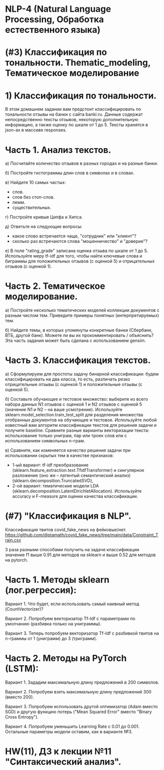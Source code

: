 # NLP-4 (Natural Language Processing, Обработка естественного языка)
# (#3) Классификация по тональности. Thematic_modeling, Тематическое моделирование
# 1) Классификация по тональности.
В этом домашнем задании вам предстоит классифицировать по тональности отзывы на банки с сайта banki.ru.
Данные содержат непосредственно тексты отзывов, некоторую дополнительную информацию, а также оценку по шкале от 1 до 5.
Тексты хранятся в json-ах в массиве responses.

# Часть 1. Анализ текстов.
а) Посчитайте количество отзывов в разных городах и на разные банки.

б) Постройте гистограммы длин слов в символах и в словах.

в) Найдите 10 самых частых:
- слов.
- слов без стоп-слов.
- лемм.
- существительных.

г) Постройте кривые Ципфа и Хипса.

д) Ответьте на следующие вопросы:
- какое слово встречается чаще, "сотрудник" или "клиент"?
- сколько раз встречаются слова "мошенничество" и "доверие"?

е) В поле "rating_grade" записана оценка отзыва по шкале от 1 до 5. Используйте меру tf-idf для того, чтобы найти ключевые слова и биграммы для положительных отзывов (с оценкой 5) и отрицательных отзывов (с оценкой 1).

# Часть 2. Тематическое моделирование.
а) Постройте несколько тематических моделей коллекции документов с разным числом тем. Приведите примеры понятных (интерпретируемых) тем.

б) Найдите темы, в которых упомянуты конкретные банки (Сбербанк, ВТБ, другой банк). Можете ли вы их прокомментировать / объяснить?
Эта часть задания может быть сделана с использованием gensim.

# Часть 3. Классификация текстов.
а) Сформулируем для простоты задачу бинарной классификации: будем классифицировать на два класса, то есть, различать резко отрицательные отзывы (с оценкой 1) и положительные отзывы (с оценкой 5).

б) Составьте обучающее и тестовое множество: выберите из всего набора данных N1 отзывов с оценкой 1 и N2 отзывов с оценкой 5 (значение N1 и N2 – на ваше усмотрение). Используйте sklearn.model_selection.train_test_split для разделения множества отобранных документов на обучающее и тестовое. Используйте любой известный вам алгоритм классификации текстов для решения задачи и получите baseline. Сравните разные варианты векторизации текста: использование только униграм, пар или троек слов или с использованием символьных n-грам.

в) Сравните, как изменяется качество решения задачи при использовании скрытых тем в качестве признаков:
- 1-ый вариант: tf-idf преобразование (sklearn.feature_extraction.text.TfidfTransformer) и сингулярное разложение (оно же – латентый семантический анализ) (sklearn.decomposition.TruncatedSVD),
- 2-ой вариант: тематические модели LDA (sklearn.decomposition.LatentDirichletAllocation). Используйте accuracy и F-measure для оценки качества классификации.

# (#7) "Классификация в NLP".
Классификация твитов covid_fake_news на фейковые/нет.
https://github.com/diptamath/covid_fake_news/tree/main/data/Constraint_Train.csv

3 раза разными способами получить на задаче классификации значение f1 выше 0.91 для методов на sklearn и выше 0.52 для методов на pytorch.

# Часть 1. Методы sklearn (лог.регрессия):
Вариант 1. Что будет, если использовать самый наивный метод (CountVectorizer)?

Вариант 2. Попробуем векторизатор Tf-Idf с параметрами по умолчанию (разбивка только на униграммы).

Вариант 3. Теперь попробуем векторизатор Tf-Idf с разбивкой твитов на n-граммы от 1 (униграмм) до 3 (триграмм).

# Часть 2. Методы на PyTorch (LSTM):
Вариант 1. Зададим максимальную длину предложений в 200 символов.

Вариант 2. Попробуем взять максимальную длину предложений 300 (вместо 200).

Вариант 3. Попробуем использовать другой оптимизатор (Adam вместо SGD) и другую функцию потерь ("Mean Squared Error" вместо "Binary Cross Entropy").

Вариант 4. Попробуем уменьшить Learning Rate с 0.01 до 0.001. Остальные параметры модели оставим, как в варианте №3.

# HW(11), ДЗ к лекции №11 "Синтаксический анализ".
